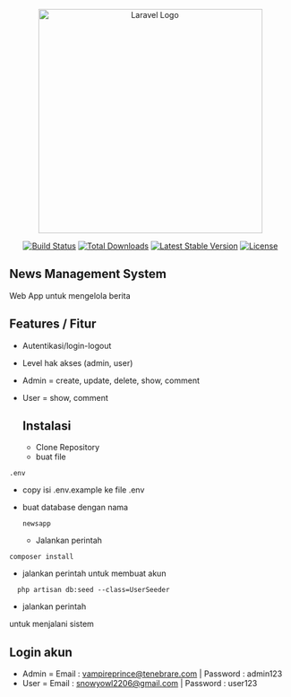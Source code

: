 <p align="center"><a href="https://laravel.com" target="_blank"><img src="https://raw.githubusercontent.com/laravel/art/master/logo-lockup/5%20SVG/2%20CMYK/1%20Full%20Color/laravel-logolockup-cmyk-red.svg" width="400" alt="Laravel Logo"></a></p>

<p align="center">
<a href="https://github.com/laravel/framework/actions"><img src="https://github.com/laravel/framework/workflows/tests/badge.svg" alt="Build Status"></a>
<a href="https://packagist.org/packages/laravel/framework"><img src="https://img.shields.io/packagist/dt/laravel/framework" alt="Total Downloads"></a>
<a href="https://packagist.org/packages/laravel/framework"><img src="https://img.shields.io/packagist/v/laravel/framework" alt="Latest Stable Version"></a>
<a href="https://packagist.org/packages/laravel/framework"><img src="https://img.shields.io/packagist/l/laravel/framework" alt="License"></a>
</p>

## News Management System

<p align="justify">Web App untuk mengelola berita
</p>

## Features / Fitur

- Autentikasi/login-logout
- Level hak akses (admin, user)
- Admin = create, update, delete, show, comment
- User = show, comment

  ## Instalasi
  - Clone Repository
  - buat file
```
.env
  ```
  - copy isi .env.example ke file .env
  - buat database dengan nama
    ```
    newsapp
    ```

     - Jalankan perintah
```
composer install
```

- jalankan perintah untuk membuat akun

```
  php artisan db:seed --class=UserSeeder
```
- jalankan perintah

untuk menjalani sistem

## Login akun
- Admin = Email : vampireprince@tenebrare.com | Password : admin123
- User = Email : snowyowl2206@gmail.com | Password : user123
